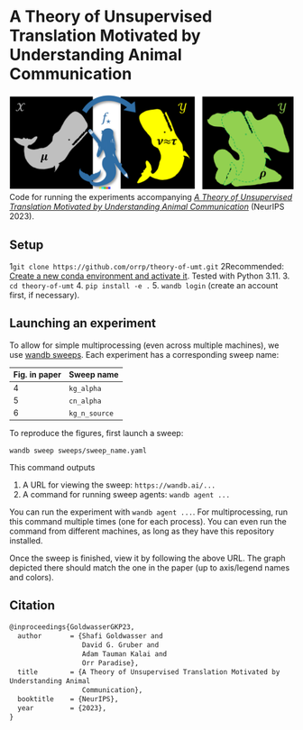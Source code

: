 # A Theory of Unsupervised Translation Motivated by Understanding Animal Communication

![Main figure](fig.png)
Code for running the experiments accompanying _[A Theory of Unsupervised Translation Motivated by Understanding Animal Communication](https://arxiv.org/abs/2211.11081)_ (NeurIPS 2023).

## Setup
1`git clone https://github.com/orrp/theory-of-umt.git`
2Recommended: [Create a new conda environment and activate it](https://conda.io/docs/test-drive.html).
Tested with Python 3.11.
3. `cd theory-of-umt`
4. `pip install -e .`
5. `wandb login` (create an account first, if necessary).

## Launching an experiment
To allow for simple multiprocessing (even across multiple machines), we use
[wandb sweeps](https://docs.wandb.ai/guides/sweeps). Each experiment has a corresponding
sweep name:

| Fig. in paper | Sweep name    |
|---------------|---------------|
| 4             | `kg_alpha`    |
| 5             | `cn_alpha`    |
| 6             | `kg_n_source` |

To reproduce the figures, first launch a sweep:
```
wandb sweep sweeps/sweep_name.yaml
```
This command outputs
1. A URL for viewing the sweep: `https://wandb.ai/...`
2. A command for running sweep agents: `wandb agent ...`

You can run the experiment with `wandb agent ...`.
For multiprocessing, run this command multiple times (one for each process).
You can even run the command from different machines, as long as they have this
repository installed.

Once the sweep is finished, view it by following the above URL. The graph depicted
there should match the one in the paper (up to axis/legend names and colors).

## Citation
```
@inproceedings{GoldwasserGKP23,
  author       = {Shafi Goldwasser and
                  David G. Gruber and
                  Adam Tauman Kalai and
                  Orr Paradise},
  title        = {A Theory of Unsupervised Translation Motivated by Understanding Animal
                  Communication},
  booktitle    = {NeurIPS},
  year         = {2023},
}
```